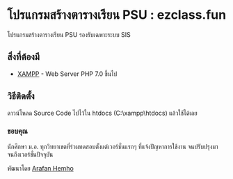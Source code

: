 # โปรแกรมสร้างตารางเรียน PSU : ezclass.fun

โปรแกรมสร้างตารางเรียน PSU รองรับเฉพาะระบบ SIS

## สิ่งที่ต้องมี

* [XAMPP](https://www.apachefriends.org/download.html) - Web Server PHP 7.0 ขึ้นไป


## วิธีติดตั้ง

ดาวน์โหลด Source Code ไปไว้ใน htdocs (C:\xampp\htdocs) แล้วใช้ได้เลย

### ขอบคุณ

นักศึกษา ม.อ. ทุกวิทยาเขตที่ร่วมทดสอบตั้งแต่เวอร์ชั่นแรกๆ ที่แจ้งปัญหาการใช้งาน จนปรับปรุงมาจนถึงเวอร์ชั่นปัจจุบัน

พัฒนาโดย [Arafan Hemho](https://www.facebook.com/arafarn)
